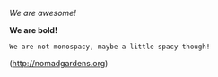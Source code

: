 *We are awesome!* 

**We are bold!**

`We are not monospacy, maybe a little spacy though!`

(http://nomadgardens.org)
